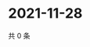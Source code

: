 # 2021-11-28

共 0 条

<!-- BEGIN WEIBO -->
<!-- 最后更新时间 Sun Nov 28 2021 16:10:08 GMT+0800 (China Standard Time) -->

<!-- END WEIBO -->
